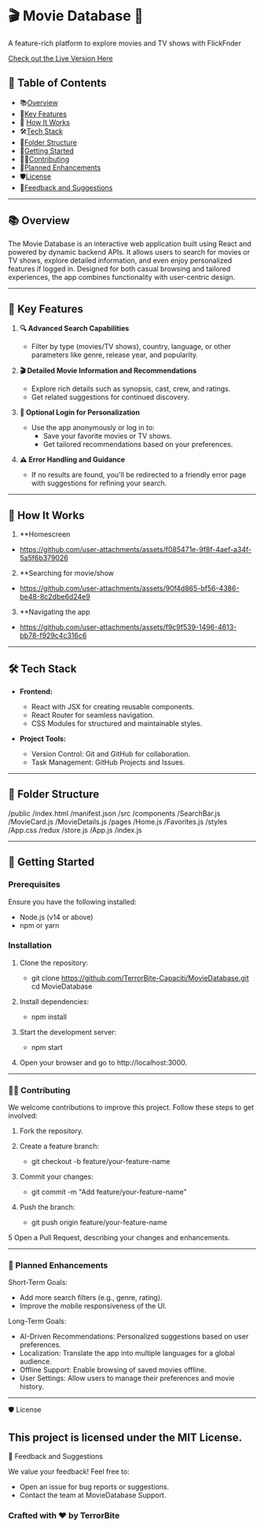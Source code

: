 # 🎬 Movie Database 🌌
A feature-rich platform to explore movies and TV shows with FlickFnder

[Check out the Live Version Here](https://moviedatabase-2bwq.onrender.com)

## 📖 Table of Contents

- 📚[Overview](#overview)
- 🌟[Key Features](#key-features)
- 🎥 [How It Works](#how-it-works)
- 🛠️[Tech Stack](#tech-stack)
- 📂[Folder Structure](#folder-structure)
- 🚀[Getting Started](#getting-started)
- 👨‍💻[Contributing](#contributing)
- 📝[Planned Enhancements](#planned-enhancements)
- 🛡️[License](#license)
- 💬[Feedback and Suggestions](#feedback-and-suggestions)

---

## 📚 Overview

The Movie Database is an interactive web application built using React and powered by dynamic backend APIs. It allows users to search for movies or TV shows, explore detailed information, and even enjoy personalized features if logged in. Designed for both casual browsing and tailored experiences, the app combines functionality with user-centric design.

---

## 🌟 Key Features

1. **🔍 Advanced Search Capabilities**
   - Filter by type (movies/TV shows), country, language, or other parameters like genre, release year, and popularity.

2. **🎬 Detailed Movie Information and Recommendations**
   - Explore rich details such as synopsis, cast, crew, and ratings.
   - Get related suggestions for continued discovery.

3. **🚀 Optional Login for Personalization**
   - Use the app anonymously or log in to:
     - Save your favorite movies or TV shows.
     - Get tailored recommendations based on your preferences.

4. **⚠️ Error Handling and Guidance**
   - If no results are found, you'll be redirected to a friendly error page with suggestions for refining your search.

---

## 🎥 How It Works

1. **Homescreen
- https://github.com/user-attachments/assets/f085471e-9f8f-4aef-a34f-5a5f6b379026

2. **Searching for movie/show
- https://github.com/user-attachments/assets/90f4d865-bf56-4386-be48-8c2dbe6d24e9

3. **Navigating the app
- https://github.com/user-attachments/assets/f9c9f539-1496-4613-bb78-f929c4c316c6

---

## 🛠️ Tech Stack

- **Frontend:**
  - React with JSX for creating reusable components.
  - React Router for seamless navigation.
  - CSS Modules for structured and maintainable styles.
  


- **Project Tools:**
  - Version Control: Git and GitHub for collaboration.
  - Task Management: GitHub Projects and Issues.

---

## 📂 Folder Structure

/public /index.html /manifest.json /src /components /SearchBar.js /MovieCard.js /MovieDetails.js /pages /Home.js /Favorites.js /styles /App.css /redux /store.js /App.js /index.js

---

## 🚀 Getting Started

### Prerequisites

Ensure you have the following installed:

- Node.js (v14 or above)
- npm or yarn

### Installation

1. Clone the repository:

   - git clone https://github.com/TerrorBite-Capaciti/MovieDatabase.git
   cd MovieDatabase
   
2. Install dependencies:

   - npm install

3.  Start the development server:

    - npm start

4. Open your browser and go to http://localhost:3000.

---


### 👨‍💻 Contributing

We welcome contributions to improve this project. Follow these steps to get involved:

1.  Fork the repository.

2.  Create a feature branch:

    - git checkout -b feature/your-feature-name

3.  Commit your changes:

    - git commit -m "Add feature/your-feature-name"

4.  Push the branch:

    - git push origin feature/your-feature-name

5  Open a Pull Request, describing your changes and enhancements.

---

### 📝 Planned Enhancements

Short-Term Goals:

- Add more search filters (e.g., genre, rating).
- Improve the mobile responsiveness of the UI.

Long-Term Goals:

- AI-Driven Recommendations: Personalized suggestions based on user preferences.
- Localization: Translate the app into multiple languages for a global audience.
- Offline Support: Enable browsing of saved movies offline.
- User Settings: Allow users to manage their preferences and movie history.

---
🛡️ License

This project is licensed under the MIT License.
---

💬 Feedback and Suggestions

We value your feedback! Feel free to:

- Open an issue for bug reports or suggestions.
- Contact the team at MovieDatabase Support.


###  Crafted with ❤️ by TerrorBite
